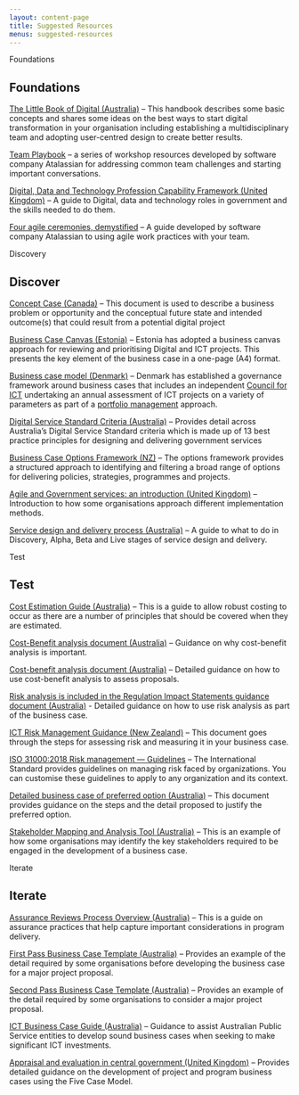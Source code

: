 ```yaml
---
layout: content-page
title: Suggested Resources
menus: suggested-resources
---
```


<div class="label Foundations">Foundations</div>
<h2 class="mt-0">Foundations</h2>
<div class="links-list mb-3">
    <p><a href="https://www.dta.gov.au/blogs/thinking-and-acting-digitally-little-book-digital">The Little Book of Digital (Australia)</a> &ndash; This handbook describes some basic concepts and shares some ideas on the best ways to start digital transformation in your organisation including establishing a multidisciplinary team and adopting user-centred design to create better results.</p>
    <p><a href="https://www.atlassian.com/team-playbook">Team Playbook</a> &ndash; a series of workshop resources developed by software company Atalassian for addressing common team challenges and starting important conversations.</p>
    <p><a href="https://www.gov.uk/government/collections/digital-data-and-technology-profession-capability-framework">Digital, Data and Technology Profession Capability Framework (United Kingdom)</a> &ndash; A guide to Digital, data and technology roles in government and the skills needed to do them.</p>
    <p><a href="https://www.atlassian.com/agile/scrum/ceremonies">Four agile ceremonies, demystified</a> &ndash; A guide developed by software company Atalassian to using agile work practices with your team.</p>
</div>
<div class="label Discovery">Discovery</div>
<h2 class="mt-0">Discover</h2>
<div class="links-list mb-3">
    <p><a href="conhttps://www.tbs-sct.gc.ca/pol-cont/doc/32593-eng.docx">Concept Case (</a><a href="conhttps://www.tbs-sct.gc.ca/pol-cont/doc/32593-eng.docx">Canada)</a> &ndash; This document is used to describe a business problem or opportunity and the conceptual future state and intended outcome(s) that could result from a potential digital project</p>
    <p><a href="https://dtaplaybook.z24.web.core.windows.net/play1/EstoniaBusinessCase.pdf">Business Case Canvas (Estonia)</a> &ndash; Estonia has adopted a business canvas approach for reviewing and prioritising Digital and ICT projects. This presents the key element of the business case in a one-page (A4) format.</p>
    <p><a href="https://en.digst.dk/ict-portfolio-management/business-case-model/">Business case model (Denmark)</a> &ndash; Denmark has established a governance framework around business cases that includes an independent <a href="https://en.digst.dk/ict-portfolio-management/the-danish-council-for-ict/">Council for ICT</a> undertaking an annual assessment of ICT projects on a variety of parameters as part of a <a href="https://en.digst.dk/ict-portfolio-management/ict-project-model/">portfolio management</a> approach.</p>
    <p><a href="https://www.dta.gov.au/help-and-advice/about-digital-service-standard">Digital Service Standard Criteria (Australia)</a> &ndash; Provides detail across Australia&rsquo;s Digital Service Standard criteria which is made up of 13 best practice principles for designing and delivering government services</p>
    <p><a href="https://treasury.govt.nz/sites/default/files/2019-08/bbc-options-framework-analysis.pdf">Business Case Options Framework (NZ)</a> &ndash; The options framework provides a structured approach to identifying and filtering a broad range of options for delivering policies, strategies, programmes and projects.</p>
    <p><a href="https://www.gov.uk/service-manual/agile-delivery/agile-government-services-introduction">Agile and Government services: an introduction (United Kingdom)</a> &ndash; Introduction to how some organisations approach different implementation methods.</p>
    <p><a href="https://www.dta.gov.au/help-and-advice/build-and-improve-services/service-design-and-delivery-process">Service design and delivery process (Australia)</a> &ndash; A guide to what to do in Discovery, Alpha, Beta and Live stages of service design and delivery.</p>
</div>
<div class="label Test">Test</div>
<h2 class="mt-0">Test</h2>
<div class="links-list mb-3">
    <p><a href="https://www.finance.gov.au/government/commonwealth-investment-framework/commonwealth-investments-toolkit/cost-estimation">Cost Estimation Guide (Australia)</a> &ndash; This is a guide to allow robust costing to occur as there are a number of principles that should be covered when they are estimated.</p>
    <p><a href="https://www.pmc.gov.au/resource-centre/regulation/cost-benefit-analysis-guidance-note">Cost-Benefit analysis document (Australia)</a> &ndash; Guidance on why cost-benefit analysis is important.</p>
    <p><a href="https://www.pmc.gov.au/sites/default/files/publications/cost-benefit-analysis_0.pdf">Cost-benefit analysis document (Australia)</a> &ndash; Detailed guidance on how to use cost-benefit analysis to assess proposals.</p>
    <p><a href="https://www.pmc.gov.au/sites/default/files/publications/risk.pdf">Risk analysis is included in the Regulation Impact Statements guidance document (Australia)</a> - Detailed guidance on how to use risk analysis as part of the business case.</p>
    <p><a href="https://www.digital.govt.nz/assets/Documents/130ict-risk-management-guidance.pdf">ICT Risk Management Guidance (New Zealand)</a> &ndash; This document goes through the steps for assessing risk and measuring it in your business case.</p>
    <p><a href="https://www.iso.org/standard/65694.html">ISO 31000:2018 Risk management &mdash; Guidelines</a> &ndash; The International Standard provides guidelines on managing risk faced by organizations. You can customise these guidelines to apply to any organization and its context. </p>
    <p><a href="https://www.atap.gov.au/sites/default/files/f4_business_case_for_proposed_initiatives.pdf">Detailed business case of preferred option (Australia)</a> &ndash; This document provides guidance on the steps and the detail proposed to justify the preferred option.</p>
    <p><a href="https://www1.health.gov.au/internet/main/publishing.nsf/Content/ocp-mat">Stakeholder Mapping and Analysis Tool (Australia)</a> &ndash; This is an example of how some organisations may identify the key stakeholders required to be engaged in the development of a business case.</p>
</div>
<div class="label Iterate">Iterate</div>
<h2 class="mt-0">Iterate</h2>
<div class="links-list mb-3">
    <p><a href="https://www.finance.gov.au/government/assurance-reviews-risk-assessment/assurance-reviews-process-overview">Assurance Reviews Process Overview (Australia)</a> &ndash; This is a guide on assurance practices that help capture important considerations in program delivery.</p>
    <p><a href="https://www.finance.gov.au/sites/default/files/2019-11/1st-pass-business-case-template.doc">First Pass Business Case Template (Australia)</a> &ndash; Provides an example of the detail required by some organisations before developing the business case for a major project proposal.</p>
    <p><a href="https://www.finance.gov.au/sites/default/files/2019-11/ict-investment-approval-2nd-pass-business-case-template.doc">Second Pass Business Case Template (Australia)</a> &ndash; Provides an example of the detail required by some organisations to consider a major project proposal.</p>
    <p><a href="https://www.finance.gov.au/sites/default/files/2019-11/ICT_Business_Case_Guide.pdf">ICT Business Case Guide (Australia)</a> &ndash; Guidance to assist Australian Public Service entities to develop sound business cases when seeking to make significant ICT investments.</p>
    <p><a href="https://www.gov.uk/government/publications/the-green-book-appraisal-and-evaluation-in-central-governent">Appraisal and evaluation in central government (United Kingdom)</a> &ndash; Provides detailed guidance on the development of project and program business cases using the Five Case Model.</p>
</div>